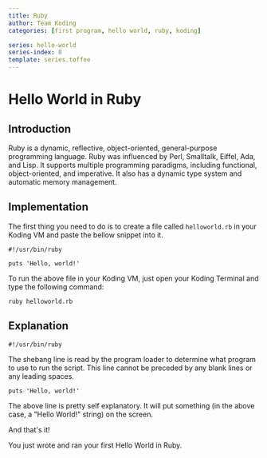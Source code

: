 ```yaml
---
title: Ruby
author: Team Koding
categories: [first program, hello world, ruby, koding]

series: hello-world
series-index: 8
template: series.toffee
---
```


# Hello World in Ruby

## Introduction

Ruby is a dynamic, reflective, object-oriented, general-purpose programming language. Ruby was influenced by Perl, Smalltalk, Eiffel, Ada, and Lisp. It supports multiple programming paradigms, including functional, object-oriented, and imperative. It also has a dynamic type system and automatic memory management.

## Implementation

The first thing you need to do is to create a file called `helloworld.rb` in your Koding VM and paste the bellow snippet into it.

```
#!/usr/bin/ruby

puts 'Hello, world!'
```

To run the above file in your Koding VM, just open your Koding Terminal and type the following command:

```
ruby helloworld.rb
```

## Explanation

```
#!/usr/bin/ruby
```

The shebang line is read by the program loader to determine what program to use to run the script. This line cannot be preceded by any blank lines or any leading spaces.

```
puts 'Hello, world!'
```

The above line is pretty self explanatory. It will put something (in the above case, a "Hello World!" string) on the screen.

And that's it!

You just wrote and ran your first Hello World in Ruby.
